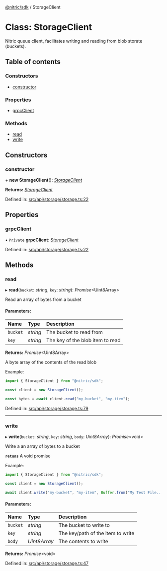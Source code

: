 [@nitric/sdk](../README.md) / StorageClient

# Class: StorageClient

Nitric queue client, facilitates writing and reading from blob storate (buckets).

## Table of contents

### Constructors

- [constructor](storageclient.md#constructor)

### Properties

- [grpcClient](storageclient.md#grpcclient)

### Methods

- [read](storageclient.md#read)
- [write](storageclient.md#write)

## Constructors

### constructor

\+ **new StorageClient**(): [*StorageClient*](storageclient.md)

**Returns:** [*StorageClient*](storageclient.md)

Defined in: [src/api/storage/storage.ts:22](https://github.com/nitrictech/node-sdk/blob/ca4895b/src/api/storage/storage.ts#L22)

## Properties

### grpcClient

• `Private` **grpcClient**: [*StorageClient*](grpc.storage.storageclient.md)

Defined in: [src/api/storage/storage.ts:22](https://github.com/nitrictech/node-sdk/blob/ca4895b/src/api/storage/storage.ts#L22)

## Methods

### read

▸ **read**(`bucket`: *string*, `key`: *string*): *Promise*<Uint8Array\>

Read an array of bytes from a bucket

#### Parameters:

Name | Type | Description |
:------ | :------ | :------ |
`bucket` | *string* | The bucket to read from   |
`key` | *string* | The key of the blob item to read   |

**Returns:** *Promise*<Uint8Array\>

A byte array of the contents of the read blob

Example:
```typescript
import { StorageClient } from "@nitric/sdk";

const client = new StorageClient();

const bytes = await client.read("my-bucket", "my-item");
```

Defined in: [src/api/storage/storage.ts:79](https://github.com/nitrictech/node-sdk/blob/ca4895b/src/api/storage/storage.ts#L79)

___

### write

▸ **write**(`bucket`: *string*, `key`: *string*, `body`: *Uint8Array*): *Promise*<void\>

Write a an array of bytes to a bucket

**`retuns`** A void promise

Example:
```typescript
import { StorageClient } from "@nitric/sdk";

const client = new StorageClient();

await client.write("my-bucket", "my-item", Buffer.from("My Test File..."));
```

#### Parameters:

Name | Type | Description |
:------ | :------ | :------ |
`bucket` | *string* | The bucket to write to   |
`key` | *string* | The key/path of the item to write   |
`body` | *Uint8Array* | The contents to write   |

**Returns:** *Promise*<void\>

Defined in: [src/api/storage/storage.ts:47](https://github.com/nitrictech/node-sdk/blob/ca4895b/src/api/storage/storage.ts#L47)
